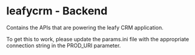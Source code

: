 # leafycrm - Backend

Contains the APIs that are powering the leafy CRM application.

To get this to work, please update the params.ini file with the appropriate connection string in the PROD_URI parameter.

